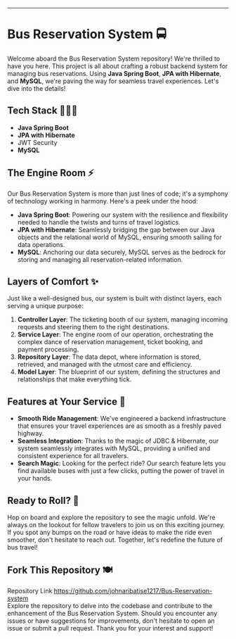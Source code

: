 ---

# Bus Reservation System 🚍

Welcome aboard the Bus Reservation System repository! We're thrilled to have you here. This project is all about crafting a robust backend system for managing bus reservations. Using **Java Spring Boot**, **JPA with Hibernate**, and **MySQL**, we're paving the way for seamless travel experiences. Let's dive into the details!

## Tech Stack 👨🏻‍💻
- **Java Spring Boot**
- **JPA with Hibernate**
- JWT Security
- **MySQL**

## The Engine Room ⚡
Our Bus Reservation System is more than just lines of code; it's a symphony of technology working in harmony. Here's a peek under the hood:
- **Java Spring Boot**: Powering our system with the resilience and flexibility needed to handle the twists and turns of travel logistics.
- **JPA with Hibernate**: Seamlessly bridging the gap between our Java objects and the relational world of MySQL, ensuring smooth sailing for data operations.
- **MySQL**: Anchoring our data securely, MySQL serves as the bedrock for storing and managing all reservation-related information.

## Layers of Comfort ✨
Just like a well-designed bus, our system is built with distinct layers, each serving a unique purpose:
1. **Controller Layer**: The ticketing booth of our system, managing incoming requests and steering them to the right destinations.
2. **Service Layer**: The engine room of our operation, orchestrating the complex dance of reservation management, ticket booking, and payment processing.
3. **Repository Layer**: The data depot, where information is stored, retrieved, and managed with the utmost care and efficiency.
4. **Model Layer**: The blueprint of our system, defining the structures and relationships that make everything tick.

## Features at Your Service 👋
- **Smooth Ride Management**: We've engineered a backend infrastructure that ensures your travel experiences are as smooth as a freshly paved highway.
- **Seamless Integration**: Thanks to the magic of JDBC & Hibernate, our system seamlessly integrates with MySQL, providing a unified and consistent experience for all travelers.
- **Search Magic**: Looking for the perfect ride? Our search feature lets you find available buses with just a few clicks, putting the power of travel in your hands.

## Ready to Roll? 🚌
Hop on board and explore the repository to see the magic unfold. We're always on the lookout for fellow travelers to join us on this exciting journey. If you spot any bumps on the road or have ideas to make the ride even smoother, don't hesitate to reach out. Together, let's redefine the future of bus travel!

## Fork This Repository 🍽
Repository Link https://github.com/johnaribatise1217/Bus-Reservation-system <br>
Explore the repository to delve into the codebase and contribute to the enhancement of the Bus Reservation System. Should you encounter any issues or have suggestions for improvements, don't hesitate to open an issue or submit a pull request. Thank you for your interest and support!
